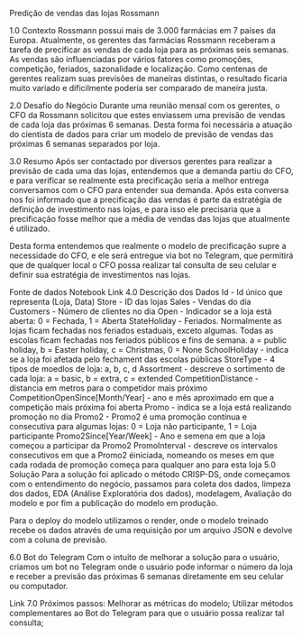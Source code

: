 Predição de vendas das lojas Rossmann


1.0 Contexto
Rossmann possui mais de 3.000 farmácias em 7 países da Europa. Atualmente, os gerentes das farmácias Rossmann receberam a tarefa de precificar as vendas de cada loja para as próximas seis semanas. As vendas são influenciadas por vários fatores como promoções, competição, feriados, sazonalidade e localização. Como centenas de gerentes realizam suas previsões de maneiras distintas, o resultado ficaria muito variado e dificilmente poderia ser comparado de maneira justa.

2.0 Desafio do Negócio
Durante uma reunião mensal com os gerentes, o CFO da Rossmann solicitou que estes enviassem uma previsão de vendas de cada loja das próximas 6 semanas. Desta forma foi necessária a atuação do cientista de dados para criar um modelo de previsão de vendas das próximas 6 semanas separados por loja.

3.0 Resumo
Após ser contactado por diversos gerentes para realizar a previsão de cada uma das lojas, entendemos que a demanda partiu do CFO, e para verificar se realmente esta precificação seria a melhor entrega conversamos com o CFO para entender sua demanda. Após esta conversa nos foi informado que a precificação das vendas é parte da estratégia de definição de investimento nas lojas, e para isso ele precisaria que a precificação fosse melhor que a média de vendas das lojas que atualmente é utilizado.

Desta forma entendemos que realmente o modelo de precificação supre a necessidade do CFO, e ele será entregue via bot no Telegram, que permitirá que de qualquer local o CFO possa realizar tal consulta de seu celular e definir sua estratégia de investimentos nas lojas.

Fonte de dados
Notebook Link
4.0 Descrição dos Dados
Id - Id único que representa (Loja, Data)
Store - ID das lojas
Sales - Vendas do dia
Customers - Número de clientes no dia
Open - Indicador se a loja está aberta: 0 = Fechada, 1 = Aberta
StateHoliday - Feriados. Normalmente as lojas ficam fechadas nos feriados estaduais, exceto algumas. Todas as escolas ficam fechadas nos feriados públicos e fins de semana. a = public holiday, b = Easter holiday, c = Christmas, 0 = None
SchoolHoliday - indica se a loja foi afetada pelo fechament das escolas públicas
StoreType - 4 tipos de moedlos de loja: a, b, c, d
Assortment - descreve o sortimento de cada loja: a = basic, b = extra, c = extended
CompetitionDistance - distancia em metros para o competidor mais próximo
CompetitionOpenSince[Month/Year] - ano e mês aproximado em que a competição mais próxima foi aberta
Promo - indica se a loja está realizando promoção no dia
Promo2 - Promo2 é uma promoção contínua e consecutiva para algumas lojas: 0 = Loja não participante, 1 = Loja participante
Promo2Since[Year/Week] - Ano e semena em que a loja começou a participar da Promo2
PromoInterval - descreve os intervalos consecutivos em que a Promo2 éiniciada, nomeando os meses em que cada rodada de promoção começa para qualquer ano para esta loja
5.0 Solução
Para a solução foi aplicado o método CRISP-DS, onde começamos com o entendimento do negócio, passamos para coleta dos dados, limpeza dos dados, EDA (Análise Exploratória dos dados), modelagem, Avaliação do modelo e por fim a publicação do modelo em produção.

Para o deploy do modelo utilizamos o render, onde o modelo treinado recebe os dados através de uma requisição por um arquivo JSON e devolve com a coluna de previsão.

6.0 Bot do Telegram
Com o intuito de melhorar a solução para o usuário, criamos um bot no Telegram onde o usuário pode informar o número da loja e receber a previsão das próximas 6 semanas diretamente em seu celular ou computador.

Link
7.0 Próximos passos:
Melhorar as métricas do modelo;
Utilizar métodos complementares ao Bot do Telegram para que o usuário possa realizar tal consulta;
